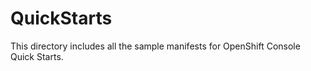 # QuickStarts

This directory includes all the sample manifests for OpenShift Console
Quick Starts.
